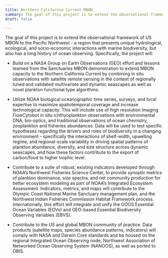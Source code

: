 ```yaml
---
title: Northern California Current MBON
summary: The goal of this project is to extend the observational framework of US MBON to the Pacific Northwest - a region that presents unique hydrological, ecological, and socio-economic interactions with marine biodiversity, but also has a long history of ocean observing.
draft: false

---
```

The goal of this project is to extend the observational framework of US MBON to the Pacific Northwest - a region that presents unique hydrological, ecological, and socio-economic interactions with marine biodiversity, but also has a long history of ocean observing. Specifically, the project will:

*   Build on a NASA Group on Earth Observations (GEO) effort and lessons learned from the Sanctuaries MBON demonstration to extend MBON capacity to the Northern California Current by combining in situ observations with satellite remote sensing in the context of regionally tuned and validated multivariate and dynamic seascapes as well as novel plankton functional type algorithms.

*   Utilize NOAA biological oceanographic time series, surveys, and local expertise to maximize spatiotemporal coverage and increase technological capacity. This will include use of high resolution Imaging FlowCytobot in situ ichthyoplankton observations with environmental DNA, bio-optics, and traditional observations of ocean chemistry, zooplankton and fisheries abundances. Data will be used to test specific hypotheses regarding the drivers and roles of biodiversity in a changing environment - specifically the interactions of shelf-width, upwelling regime, and regional-scale variability in driving spatial patterns of plankton abundance, diversity, and size structure across dynamic seascapes, and how these factors contribute to the export of carbon/food to higher trophic level.

*   Contribute to a suite of robust, existing indicators developed through NOAA’s Northwest Fisheries Science Center, to provide synoptic metrics of plankton dominance, size spectra, and net community production for better ecosystem modeling as part of NOAA’s Integrated Ecosystem Assessment. Indicators, metrics, and maps will contribute to the Olympic Coast National Marine Sanctuary management plan, and the Northwest Indian Fisheries Commission Habitat Framework process. Internationally, this effort will integrate and unify the GOOS Essential Ocean Variables (EOVs) and GEO-based Essential Biodiversity Observing Variables (EBVS).
 
*   Contribute to the US and global MBON community of practice. Data products (satellite maps, species abundance patterns, indicators) will comply with NASA and Darwin Core standards and be housed on the regional Integrated Ocean Observing node, Northwest Association of Networked Ocean Observing System (NANOOS), as well as ported to OBIS.

